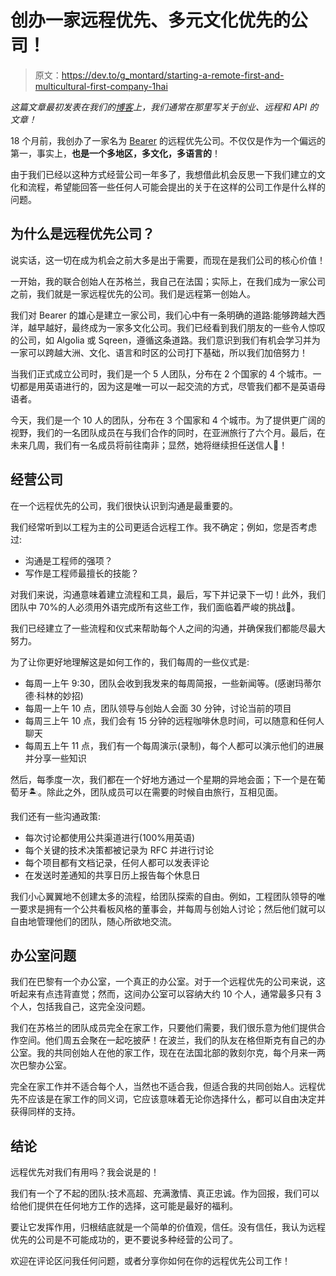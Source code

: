 # 创办一家远程优先、多元文化优先的公司！

> 原文：<https://dev.to/g_montard/starting-a-remote-first-and-multicultural-first-company-1hai>

*这篇文章最初发表在我们的[博客](https://blog.bearer.sh/building-a-remote-multi-cultural-first-team/)上，我们通常在那里写关于创业、远程和 API 的文章！*

18 个月前，我创办了一家名为 [Bearer](https://www.bearer.sh) 的远程优先公司。不仅仅是作为一个偏远的第一，事实上，**也是一个多地区，多文化，多语言的**！

由于我们已经以这种方式经营公司一年多了，我想借此机会反思一下我们建立的文化和流程，希望能回答一些任何人可能会提出的关于在这样的公司工作是什么样的问题。

## 为什么是远程优先公司？

说实话，这一切在成为机会之前大多是出于需要，而现在是我们公司的核心价值！

一开始，我的联合创始人在苏格兰，我自己在法国；实际上，在我们成为一家公司之前，我们就是一家远程优先的公司。我们是远程第一创始人。

我们对 Bearer 的雄心是建立一家公司，我们心中有一条明确的道路:能够跨越大西洋，越早越好，最终成为一家多文化公司。我们已经看到我们朋友的一些令人惊叹的公司，如 Algolia 或 Sqreen，遵循这条道路。我们意识到我们有机会学习并为一家可以跨越大洲、文化、语言和时区的公司打下基础，所以我们加倍努力！

当我们正式成立公司时，我们是一个 5 人团队，分布在 2 个国家的 4 个城市。一切都是用英语进行的，因为这是唯一可以一起交流的方式，尽管我们都不是英语母语者。

今天，我们是一个 10 人的团队，分布在 3 个国家和 4 个城市。为了提供更广阔的视野，我们的一名团队成员在与我们合作的同时，在亚洲旅行了六个月。最后，在未来几周，我们有一名成员将前往南非；显然，她将继续担任送信人🐻！

## 经营公司

在一个远程优先的公司，我们很快认识到沟通是最重要的。

我们经常听到以工程为主的公司更适合远程工作。我不确定；例如，您是否考虑过:

*   沟通是工程师的强项？
*   写作是工程师最擅长的技能？

对我们来说，沟通意味着建立流程和工具，最后，写下并记录下一切！此外，我们团队中 70%的人必须用外语完成所有这些工作，我们面临着严峻的挑战💪。

我们已经建立了一些流程和仪式来帮助每个人之间的沟通，并确保我们都能尽最大努力。

为了让你更好地理解这是如何工作的，我们每周的一些仪式是:

*   每周一上午 9:30，团队会收到我发来的每周简报，一些新闻等。(感谢玛蒂尔德·科林的妙招)
*   每周一上午 10 点，团队领导与创始人会面 30 分钟，讨论当前的项目
*   每周三上午 10 点，我们会有 15 分钟的远程咖啡休息时间，可以随意和任何人聊天
*   每周五上午 11 点，我们有一个每周演示(录制)，每个人都可以演示他们的进展并分享一些知识

然后，每季度一次，我们都在一个好地方通过一个星期的异地会面；下一个是在葡萄牙🏝。除此之外，团队成员可以在需要的时候自由旅行，互相见面。

我们还有一些沟通政策:

*   每次讨论都使用公共渠道进行(100%用英语)
*   每个关键的技术决策都被记录为 RFC 并进行讨论
*   每个项目都有文档记录，任何人都可以发表评论
*   在发送时差通知的共享日历上报告每个休息日

我们小心翼翼地不创建太多的流程，给团队探索的自由。例如，工程团队领导的唯一要求是拥有一个公共看板风格的董事会，并每周与创始人讨论；然后他们就可以自由地管理他们的团队，随心所欲地交流。

## 办公室问题

我们在巴黎有一个办公室，一个真正的办公室。对于一个远程优先的公司来说，这听起来有点违背直觉；然而，这间办公室可以容纳大约 10 个人，通常最多只有 3 个人，包括我自己，这完全没问题。

我们在苏格兰的团队成员完全在家工作，只要他们需要，我们很乐意为他们提供合作空间。他们周五会聚在一起吃披萨！在波兰，我们的队友在格但斯克有自己的办公室。我的共同创始人在他的家工作，现在在法国北部的敦刻尔克，每个月来一两次巴黎办公室。

完全在家工作并不适合每个人，当然也不适合我，但适合我的共同创始人。远程优先不应该是在家工作的同义词，它应该意味着无论你选择什么，都可以自由决定并获得同样的支持。

## 结论

远程优先对我们有用吗？我会说是的！

我们有一个了不起的团队:技术高超、充满激情、真正忠诚。作为回报，我们可以给他们提供在任何地方工作的选择，这可能是最好的福利。

要让它发挥作用，归根结底就是一个简单的价值观，信任。没有信任，我认为远程优先的公司是不可能成功的，更不要说多种经营的公司了。

欢迎在评论区问我任何问题，或者分享你如何在你的远程优先公司工作！